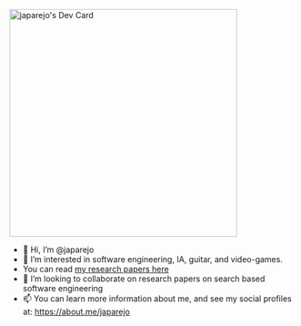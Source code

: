 <a href="https://app.daily.dev/japarejo"><img src="https://api.daily.dev/devcards/77c8503fbf7245e6ba233f9ef2d9ab70.png?r=60k" width="400" alt="japarejo's Dev Card"/></a>

- 👋 Hi, I’m @japarejo
- 👀 I’m interested in software engineering, IA, guitar, and video-games.
- You can read [my research papers here](https://scholar.google.com/citations?user=1vZmkFIAAAAJ)
- 💞️ I’m looking to collaborate on research papers on search based software engineering
- 📫 You can learn more information about me, and see my social profiles at: https://about.me/japarejo  

